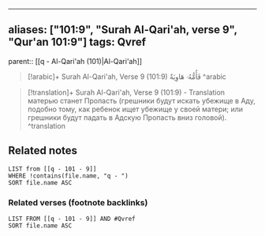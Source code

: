 
---
aliases: ["101:9", "Surah Al-Qari'ah, verse 9", "Qur'an 101:9"]
tags: Qvref
---

parent:: [[q - Al-Qari'ah (101)|Al-Qari'ah]]

> [!arabic]+ Surah Al-Qari'ah, Verse 9 (101:9)
> <span class="quran-arabic">فَأُمُّهُۥ هَاوِيَةٌ</span>
^arabic

> [!translation]+ Surah Al-Qari'ah, Verse 9 (101:9) - Translation
> матерью станет Пропасть (грешники будут искать убежище в Аду, подобно тому, как ребенок ищет убежище у своей матери; или грешники будут падать в Адскую Пропасть вниз головой).
^translation



## Related notes
```dataview
LIST from [[q - 101 - 9]]
WHERE !contains(file.name, "q - ")
SORT file.name ASC
```

### Related verses (footnote backlinks)
```dataview
LIST FROM [[q - 101 - 9]] AND #Qvref
SORT file.name ASC
```

